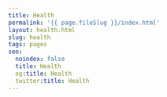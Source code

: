 ```yaml
---
title: Health
permalink: '{{ page.fileSlug }}/index.html'
layout: health.html
slug: health
tags: pages
seo:
  noindex: false
  title: Health
  og:title: Health
  twitter:title: Health
---
```



